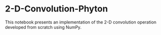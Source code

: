 # 2-D-Convolution-Phyton
This notebook presents an implementation of the 2-D convolution operation developed from scratch using NumPy. 


